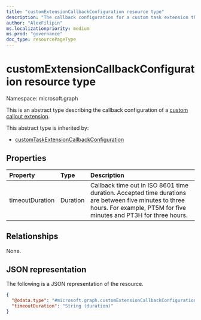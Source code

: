 ```yaml
---
title: "customExtensionCallbackConfiguration resource type"
description: "The callback configuration for a custom task extension that's linked to an Azure Logic App."
author: "AlexFilipin"
ms.localizationpriority: medium
ms.prod: "governance"
doc_type: resourcePageType
---
```


# customExtensionCallbackConfiguration resource type

Namespace: microsoft.graph

This is an abstract type describing the callback configuration of a [custom callout extension](../resources/customcalloutextension.md).

This abstract type is inherited by:
+ [customTaskExtensionCallbackConfiguration](../resources/identitygovernance-customtaskextensioncallbackconfiguration.md)

## Properties
|Property|Type|Description|
|:---|:---|:---|
|timeoutDuration|Duration|Callback time out in ISO 8601 time duration. Accepted time durations are between five minutes to three hours. For example, PT5M for five minutes and PT3H for three hours.|

## Relationships

None.

## JSON representation

The following is a JSON representation of the resource.
<!-- {
  "blockType": "resource",
  "@odata.type": "microsoft.graph.customExtensionCallbackConfiguration"
}
-->
``` json
{
  "@odata.type": "#microsoft.graph.customExtensionCallbackConfiguration",
  "timeoutDuration": "String (duration)"
}
```
